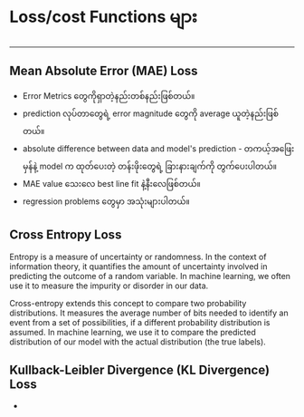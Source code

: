# Loss/cost Functions များ
___
## Mean Absolute Error (MAE) Loss

- Error Metrics တွေကိုရှာတဲ့နည်းတစ်နည်းဖြစ်တယ်။
- prediction လုပ်တာတွေရဲ့ error magnitude တွေကို average ယူတဲ့နည်းဖြစ်တယ်။
- absolute difference between data and model's prediction - တကယ့်အဖြေးမှန်နဲ့ model က ထုတ်ပေးတဲ့ တန်းဖိုးတွေရဲ့ ခြားနားချက်ကို တွက်ပေးပါတယ်။
- MAE value သေးလေ best line fit နဲ့နီးလေဖြစ်တယ်။
- regression problems တွေမှာ အသုံးများပါတယ်။

## Cross Entropy Loss

Entropy is a measure of uncertainty or randomness. In the context of information theory, it quantifies the amount of uncertainty involved in predicting the outcome of a random variable. In machine learning, we often use it to measure the impurity or disorder in our data.

Cross-entropy extends this concept to compare two probability distributions. It measures the average number of bits needed to identify an event from a set of possibilities, if a different probability distribution is assumed. In machine learning, we use it to compare the predicted distribution of our model with the actual distribution (the true labels).

## Kullback-Leibler Divergence (KL Divergence) Loss

- 